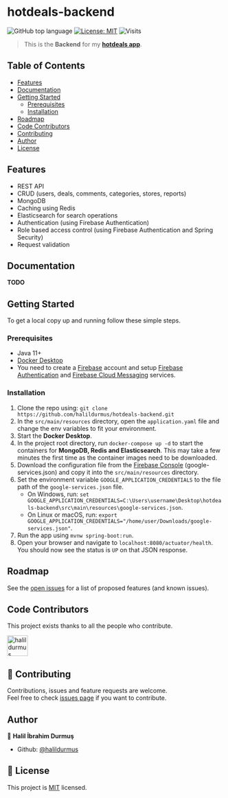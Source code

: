 # hotdeals-backend

![GitHub top language](https://img.shields.io/github/languages/top/halildurmus/hotdeals-backend?style=for-the-badge)
[![License: MIT](https://img.shields.io/badge/License-MIT-blue.svg?style=for-the-badge)](https://github.com/halildurmus/hotdeals-backend/blob/master/LICENSE)
![Visits](https://badges.pufler.dev/visits/halildurmus/hotdeals-backend?style=for-the-badge)

> This is the **Backend** for my **[hotdeals app](https://github.com/halildurmus/hotdeals-app)**.

## Table of Contents

* [Features](#features)
* [Documentation](#documentation)
* [Getting Started](#getting-started)
    * [Prerequisites](#prerequisites)
    * [Installation](#installation)
* [Roadmap](#roadmap)
* [Code Contributors](#code-contributors)
* [Contributing](#-contributing)
* [Author](#author)
* [License](#-license)

## Features

- REST API
- CRUD (users, deals, comments, categories, stores, reports)
- MongoDB
- Caching using Redis
- Elasticsearch for search operations
- Authentication (using Firebase Authentication)
- Role based access control (using Firebase Authentication and Spring Security)
- Request validation

## Documentation

**TODO**

## Getting Started

To get a local copy up and running follow these simple steps.

### Prerequisites
- Java 11+
- [Docker Desktop](https://www.docker.com/products/docker-desktop)
- You need to create a [Firebase](https://firebase.google.com) account and setup [Firebase Authentication](https://firebase.google.com/products/auth) and [Firebase Cloud Messaging](https://firebase.google.com/products/dynamic-links) services.

### Installation

1. Clone the repo using: `git clone https://github.com/halildurmus/hotdeals-backend.git`
2. In the `src/main/resources` directory, open the `application.yaml` file and change the env variables to fit your environment.
3. Start the **Docker Desktop**.
4. In the project root directory, run `docker-compose up -d` to start the containers for **MongoDB, Redis and Elasticsearch**.
   This may take a few minutes the first time as the container images need to be downloaded.
5. Download the configuration file from the [Firebase Console](https://console.firebase.google.com) (google-services.json) and copy it into the `src/main/resources` directory.
6. Set the environment variable `GOOGLE_APPLICATION_CREDENTIALS` to the file path of the `google-services.json` file.
    * On Windows, run: `set GOOGLE_APPLICATION_CREDENTIALS=C:\Users\username\Desktop\hotdeals-backend\src\main\resources\google-services.json`.
    * On Linux or macOS, run: `export GOOGLE_APPLICATION_CREDENTIALS="/home/user/Downloads/google-services.json"`.
7. Run the app using `mvnw spring-boot:run`.
8. Open your browser and navigate to `localhost:8080/actuator/health`. You should now see the status is `UP` on that JSON response.

## Roadmap

See the [open issues](https://github.com/halildurmus/hotdeals-backend/issues) for a list of proposed features (and known issues).

## Code Contributors

This project exists thanks to all the people who contribute.

<a href="https://github.com/halildurmus/hotdeals-backend/graphs/contributors">
  <img class="avatar" alt="halildurmus" src="https://github.com/halildurmus.png?v=4&s=96" width="48" height="48" />
</a>

## 🤝 Contributing

Contributions, issues and feature requests are welcome.  
Feel free to check [issues page](https://github.com/halildurmus/hotdeals-backend/issues) if you want to contribute.

## Author

👤 **Halil İbrahim Durmuş**

- Github: [@halildurmus](https://github.com/halildurmus)

## 📝 License

This project is [MIT](https://github.com/halildurmus/hotdeals-backend/blob/master/LICENSE) licensed.
